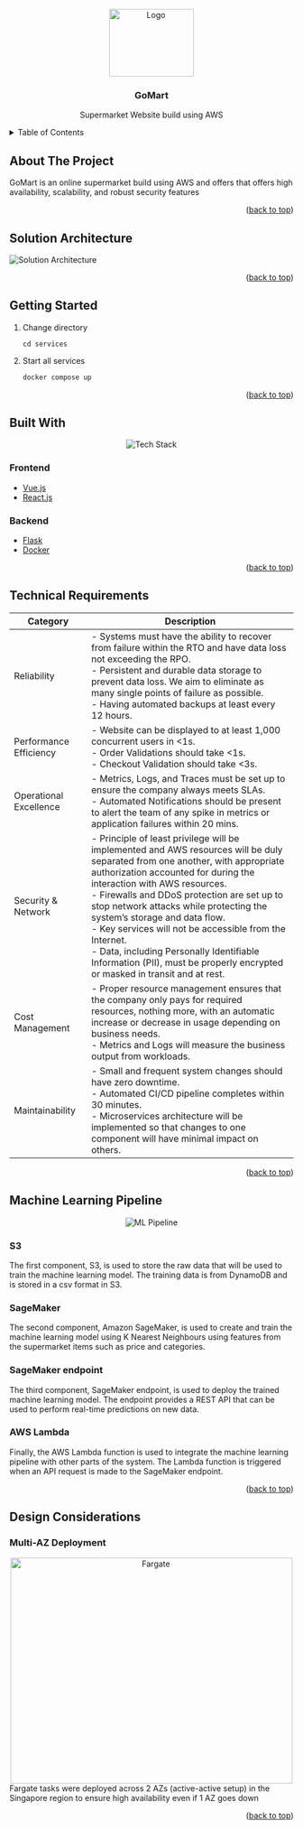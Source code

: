 <div id="top"></div>

<!-- PROJECT LOGO -->
<br />
<div align="center">
    <img src="images/Logo.jpg" alt="Logo" width="150" height="120">

  <h3 align="center">GoMart</h3>

  <p align="center">
    Supermarket Website build using AWS
  </p>
</div>

<!-- TABLE OF CONTENTS -->
<details>
  <summary>Table of Contents</summary>
  <ol>
    <li>
      <a href="#about-the-project">About The Project</a>
      <ul>
        <li><a href="#built-with">Built With</a></li>
      </ul>
    </li>
    <li>
      <a href="#getting-started">Getting Started</a>
      <ul>
        <li><a href="#prerequisites">Prerequisites</a></li>
        <li><a href="#installation">Installation</a></li>
      </ul>
    </li>
    <li><a href="#usage">Usage</a></li>
    <li><a href="#roadmap">Roadmap</a></li>
    <li><a href="#contributing">Contributing</a></li>
    <li><a href="#license">License</a></li>
    <li><a href="#contact">Contact</a></li>
    <li><a href="#acknowledgments">Acknowledgments</a></li>
  </ol>
</details>

<!-- ABOUT THE PROJECT -->
## About The Project
GoMart is an online supermarket build using AWS and offers that offers high availability, scalability, and robust security features
<p align="right">(<a href="#top">back to top</a>)</p>

<!-- Solution Architecture -->
## Solution Architecture
![Solution Architecture](/images/Cloud_Solution.jpg)
<p align="right">(<a href="#top">back to top</a>)</p>

<!-- GETTING STARTED -->
## Getting Started

1. Change directory
   ```
   cd services
   ```
3. Start all services
   ```sh
   docker compose up
   ```

<p align="right">(<a href="#top">back to top</a>)</p>

<!-- Built With -->
## Built With

<div align="center">
  <img src="/images/tech_stack.png" alt="Tech Stack">
</div>

### Frontend
* [Vue.js](https://vuejs.org/)
* [React.js](https://reactjs.org/)

### Backend
* [Flask](https://flask.palletsprojects.com/en/3.0.x/)
* [Docker](https://www.docker.com/)

<p align="right">(<a href="#top">back to top</a>)</p>

<!-- Requirements-->
## Technical Requirements
| Category                | Description                                                                                           |
|-------------------------|-------------------------------------------------------------------------------------------------------|
| Reliability             | - Systems must have the ability to recover from failure within the RTO and have data loss not exceeding the RPO. <br> - Persistent and durable data storage to prevent data loss. We aim to eliminate as many single points of failure as possible. <br> - Having automated backups at least every 12 hours. |
| Performance Efficiency  | - Website can be displayed to at least 1,000 concurrent users in <1s. <br> - Order Validations should take <1s. <br> - Checkout Validation should take <3s. |
| Operational Excellence  | - Metrics, Logs, and Traces must be set up to ensure the company always meets SLAs. <br> - Automated Notifications should be present to alert the team of any spike in metrics or application failures within 20 mins. |
| Security & Network      | - Principle of least privilege will be implemented and AWS resources will be duly separated from one another, with appropriate authorization accounted for during the interaction with AWS resources. <br> - Firewalls and DDoS protection are set up to stop network attacks while protecting the system’s storage and data flow. <br> - Key services will not be accessible from the Internet. <br> - Data, including Personally Identifiable Information (PII), must be properly encrypted or masked in transit and at rest. |
| Cost Management         | - Proper resource management ensures that the company only pays for required resources, nothing more, with an automatic increase or decrease in usage depending on business needs. <br> - Metrics and Logs will measure the business output from workloads. |
| Maintainability         | - Small and frequent system changes should have zero downtime. <br> - Automated CI/CD pipeline completes within 30 minutes. <br> - Microservices architecture will be implemented so that changes to one component will have minimal impact on others. |

<p align="right">(<a href="#top">back to top</a>)</p>

<!-- Machine Learning Pipeline -->
##  Machine Learning Pipeline
<div align="center">
  <img src="/images/ml_pipeline.png" alt="ML Pipeline">
</div>

### S3
The first component, S3, is used to store the raw data that will be used to train the machine learning model. The training data is from DynamoDB and is stored in a csv format in S3.

### SageMaker
The second component, Amazon SageMaker, is used to create and train the machine learning model using K Nearest Neighbours using features from the supermarket items such as price and categories. 

### SageMaker endpoint
The third component, SageMaker endpoint, is used to deploy the trained machine learning model. The endpoint provides a REST API that can be used to perform real-time predictions on new data.

### AWS Lambda
Finally, the AWS Lambda function is used to integrate the machine learning pipeline with other parts of the system. The Lambda function is triggered when an API request is made to the SageMaker endpoint.

<p align="right">(<a href="#top">back to top</a>)</p>

<!-- Design Considerations -->
## Design Considerations
### Multi-AZ Deployment
<div align="center">
  <img src="/images/fargate.JPG" alt="Fargate" height="400" width="500">
</div>
Fargate tasks were deployed across 2 AZs (active-active setup) in the Singapore region to ensure high availability even if 1 AZ goes down 

<p align="right">(<a href="#top">back to top</a>)</p>


